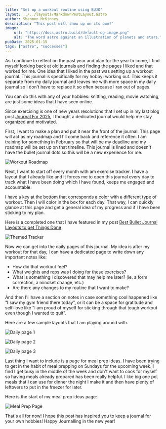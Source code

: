 ```yaml
---
title: "Set up a workout routine using BUJO"
layout: ../../layouts/MarkdownPostLayout.astro
author: Shannon McKinney
description: "This post will show up on its own!"
image:
    url: "https://docs.astro.build/default-og-image.png"
    alt: "The word astro against an illustration of planets and stars."
pubDate: 2025-01-15
tags: ["astro", "successes"]
---
```



As I continue to reflect on the past year and plan for the year to come, I find myself looking back at old journals and finding the pages I liked and that worked for me. One idea that I liked in the past was setting up a workout journal. This journal is specifically for my hobby: working out. This keeps it separate from my daily journal and leaves me with more space in my daily journal so I don't have to replace it so often because I ran out of pages. 

You can do this with any of your hobbies: knitting, reading, movie watching, are just some ideas that I have seen online. 

Since exercising is one of new years resolutions that I set up in my last blog post [Journal For 2025](https://blog-posts-dhm.pages.dev/posts/journal_for_2025/), I thought a dedicated journal would help me stay organized and motivated.

First, I want to make a plan and put it near the front of the journal. This page will act as my roadmap and I'll come back and reference it often. I am training for something in February so that will be my deadline and my roadmap will be set up on that timeline. This journal is lined and doesn't have the bullet journal dots so this will be a new experience for me. 

![Workout Roadmap](./workout/roadmap.jpg)

Next, I want to start off every month with am exercise tracker. I have a layout that I already like and it forces me to open this journal every day to track what I have been doing which I have found, keeps me engaged and accountable. 

I have a key at the bottom that corresponds a color with a different type of workout. Then I will color in the box for each day. That way, I can quickly glance at this page and get a general idea of my progress and if I have been sticking to my plan. 

Here is a completed one that I have featured in my post [Best Bullet Journal Layouts to get Things Done](https://blog-posts-dhm.pages.dev/posts/best_bullet_layouts/)

![Themed Tracker](./workout/exercise_tracker.jpg)


Now we can get into the daily pages of this journal. My idea is after my workout for that day, I can have a dedicated page to write down any important notes like:
- How did that workout feel?
- What weights and reps was I doing for these exercises? 
- What is something I discovered that may help me later? (ie. a form correction, a mindset change, etc.)
- Are there any changes to my routine that I want to make? 

And then I'll have a section on notes in case something cool happened like "I saw my gym friend there today", or it can be a space for gratitude and self-love like "I am proud of myself for sticking through that tough workout even though I wanted to quit". 

Here are a few sample layouts that I am playing around with. 

![Daily page 1](./workout/daily1.jpg)


![Daily page 2](./workout/daily2.jpg)


![Daily page 3](./workout/daily3.jpg)


Last thing I want to include is a page for meal prep ideas. I have been trying to get in the habit of meal prepping on Sundays for the upcoming week. I find I get busy in the middle of the week and don't want to cook for myself so having meals already prepared has been really helpful. I like big one pot meals that I can use for dinner the night I make it and then have plenty of leftovers to put in the freezer for later. 

Here is the start of my meal prep ideas page: 

![Meal Prep Page](./workout/meal_prep.jpg)

That's all for now! I hope this post has inspired you to keep a journal for your own hobbies! Happy Journalling in the new year! 